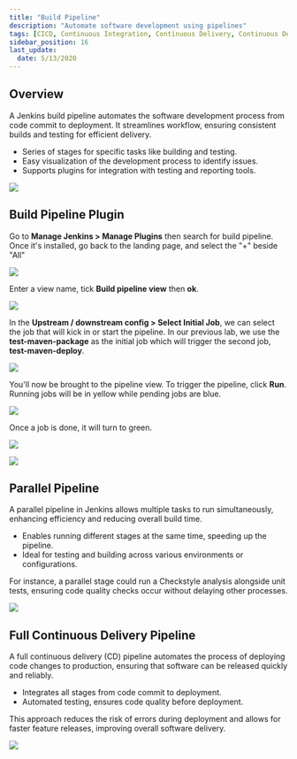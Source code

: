 ```yaml
---
title: "Build Pipeline"
description: "Automate software development using pipelines"
tags: [CICD, Continuous Integration, Continuous Delivery, Continuous Deployment, Jenkins]
sidebar_position: 16
last_update:
  date: 5/13/2020
---
```



## Overview

A Jenkins build pipeline automates the software development process from code commit to deployment. It streamlines workflow, ensuring consistent builds and testing for efficient delivery.

- Series of stages for specific tasks like building and testing.
- Easy visualization of the development process to identify issues.
- Supports plugins for integration with testing and reporting tools.


<div class='img-center'>

![](/img/docs/jenbuildpipeline.png)

</div>


## Build Pipeline Plugin 

Go to **Manage Jenkins > Manage Plugins** then search for build pipeline. Once it's installed, go back to the landing page, and select the "+" beside "All"


<div class='img-center'>

![](/img/docs/addbplview.png)

</div>

Enter a view name, tick **Build pipeline view** then **ok**.


<div class='img-center'>

![](/img/docs/bplnewview.png)

</div>

In the **Upstream / downstream config > Select Initial Job**, we can select the job that will kick in or start the pipeline. In our previous lab, we use the **test-maven-package** as the initial job which will trigger the second job, **test-maven-deploy**.


<div class='img-center'>

![](/img/docs/usdsconfig.png)

</div>

You'll now be brought to the pipeline view. To trigger the pipeline, click **Run**. Running jobs will be in yellow while pending jobs are blue.


<div class='img-center'>

![](/img/docs/bplrunningpluspending.png)

</div>

Once a job is done, it will turn to green.


<div class='img-center'>

![](/img/docs/bpljob1donegreen.png)

</div>


<div class='img-center'>

![](/img/docs/bpljob1donejob2yellow.png)

</div>

 
## Parallel Pipeline

A parallel pipeline in Jenkins allows multiple tasks to run simultaneously, enhancing efficiency and reducing overall build time.

- Enables running different stages at the same time, speeding up the pipeline.
- Ideal for testing and building across various environments or configurations.

For instance, a parallel stage could run a Checkstyle analysis alongside unit tests, ensuring code quality checks occur without delaying other processes.


<div class='img-center'>

![](/img/docs/samplparallelpipeline.png)

</div>


## Full Continuous Delivery Pipeline

A full continuous delivery (CD) pipeline automates the process of deploying code changes to production, ensuring that software can be released quickly and reliably.

- Integrates all stages from code commit to deployment.
- Automated testing, ensures code quality before deployment.

This approach reduces the risk of errors during deployment and allows for faster feature releases, improving overall software delivery.


<div class='img-center'>

![](/img/docs/1026-jenkins-full-continuous-pipelineee.png)

</div>